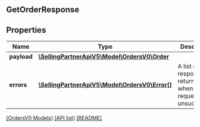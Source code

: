 ## GetOrderResponse

## Properties

Name | Type | Description | Notes
------------ | ------------- | ------------- | -------------
**payload** | [**\SellingPartnerApiV5\Model\OrdersV0\Order**](Order.md) |  | [optional]
**errors** | [**\SellingPartnerApiV5\Model\OrdersV0\Error[]**](Error.md) | A list of error responses returned when a request is unsuccessful. | [optional]

[[OrdersV0 Models]](../) [[API list]](../../Api) [[README]](../../../README.md)
